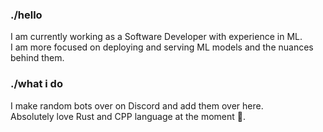 ### ./hello
I am currently working as a Software Developer with experience in ML.  
I am more focused on deploying and serving ML models and the nuances behind them.  

### ./what i do
I make random bots over on Discord and add them over here.  
Absolutely love Rust and CPP language at the moment 🖤.

<!--
**shim1998/shim1998** is a ✨ _special_ ✨ repository because its `README.md` (this file) appears on your GitHub profile.

Here are some ideas to get you started:

- 🔭 I’m currently working on ...
- 🌱 I’m currently learning ...
- 👯 I’m looking to collaborate on ...
- 🤔 I’m looking for help with ...
- 💬 Ask me about ...
- 📫 How to reach me: ...
- 😄 Pronouns: ...
- ⚡ Fun fact: ...
-->
